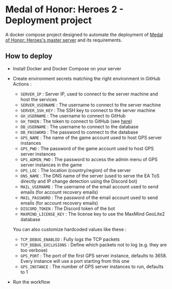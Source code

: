 # Medal of Honor: Heroes 2 - Deployment project

A docker compose project designed to automate the deployment of [Medal of Honor: Heroes's master server](https://github.com/a-blondel/mohh-master-server) and its requirements.

## How to deploy

- Install Docker and Docker Compose on your server
- Create environment secrets matching the right environment in GitHub Actions :
  - `SERVER_IP` : Server IP, used to connect to the server machine and host the services
  - `SERVER_USERNAME` : The username to connect to the server machine
  - `SERVER_SSH_KEY` : The SSH key to connect to the server machine
  - `GH_USERNAME` : The username to connect to GitHub
  - `GH_TOKEN` : The token to connect to GitHub (see [here](https://docs.github.com/en/github/authenticating-to-github/creating-a-personal-access-token))
  - `DB_USERNAME` : The username to connect to the database
  - `DB_PASSWORD` : The password to connect to the database
  - `GPS_NAME` : The name of the game account used to host GPS server instances
  - `GPS_PWD` : The password of the game account used to host GPS server instances
  - `GPS_ADMIN_PWD` : The password to access the admin menu of GPS server instances in the game
  - `GPS_LOC` : The location (country/region) of the server
  - `DNS_NAME` : The DNS name of the server (used to serve the EA ToS directly and IP change detection using the Discord bot)
  - `MAIL_USERNAME` : The username of the email account used to send emails (for account recovery emails)
  - `MAIL_PASSWORD` : The password of the email account used to send emails (for account recovery emails)
  - `DISCORD_TOKEN` : The Discord token of the bot
  - `MAXMIND_LICENSE_KEY` : The license key to use the MaxMind GeoLite2 database

  You can also customize hardcoded values like these :
  - `TCP_DEBUG_ENABLED` : Fully logs the TCP packets
  - `TCP_DEBUG_EXCLUSIONS` : Define which packets not to log (e.g. they are too verbose)
  - `GPS_PORT` : The port of the first GPS server instance, defaults to 3658. Every instance will use a port starting from this one
  - `GPS_INSTANCE` : The number of GPS server instances to run, defaults to 1
- Run the workflow
